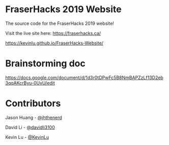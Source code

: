 # FraserHacks 2019 Website

The source code for the FraserHacks 2019 website!

Visit the live site here: https://fraserhacks.ca/

https://kevinlu.github.io/FraserHacks-Website/

# Brainstorming doc

https://docs.google.com/document/d/1d3r0tDPwFc5B8NmBAPZzLf13D2eb3qqAKcrByu-0UvU/edit

# Contributors

Jason Huang - [@jhthenerd](https://github.com/jhthenerd)

David Li - [@davidli3100](https://github.com/davidli3100)

Kevin Lu - [@KevinLu](https://github.com/KevinLu)
